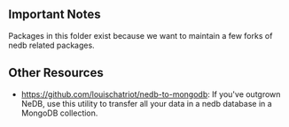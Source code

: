 ## Important Notes

Packages in this folder exist because we want to maintain a few forks of nedb related packages.

## Other Resources

- https://github.com/louischatriot/nedb-to-mongodb: If you've outgrown NeDB, use this utility to transfer all your data in a nedb database in a MongoDB collection.
